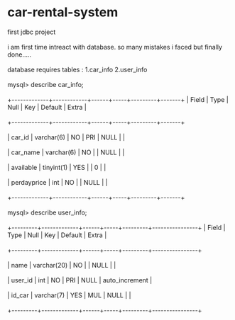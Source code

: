 # car-rental-system
first jdbc project
<br></br>
i am first time intreact with database. so many mistakes i faced but finally done.....
<br> </br>
database requires tables : 1.car_info   2.user_info <br></br>
mysql> describe car_info;<br></br>
+-------------+------------+------+-----+---------+-------+
| Field       | Type       | Null | Key | Default | Extra |<br></br>
+-------------+------------+------+-----+---------+-------+<br></br>
| car_id      | varchar(6) | NO   | PRI | NULL    |       |<br></br>
| car_name    | varchar(6) | NO   |     | NULL    |       |<br></br>
| available   | tinyint(1) | YES  |     | 0       |       |<br></br>
| perdayprice | int        | NO   |     | NULL    |       |<br></br>
+-------------+------------+------+-----+---------+-------+
<br></br>
mysql> describe user_info;<br></br>
+---------+-------------+------+-----+---------+----------------+
| Field   | Type        | Null | Key | Default | Extra          |<br></br>
+---------+-------------+------+-----+---------+----------------+<br></br>
| name    | varchar(20) | NO   |     | NULL    |                |<br></br>
| user_id | int         | NO   | PRI | NULL    | auto_increment |<br></br>
| id_car  | varchar(7)  | YES  | MUL | NULL    |                |<br></br>
+---------+-------------+------+-----+---------+----------------+<br></br>
